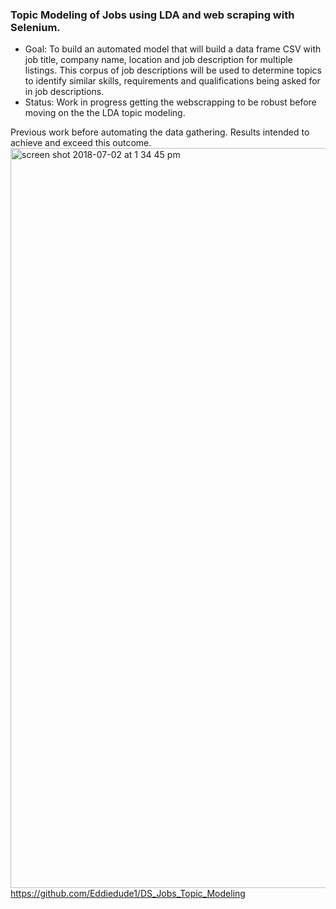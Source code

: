 ### Topic Modeling of Jobs using LDA and web scraping with Selenium. 
 - Goal: To build an automated model that will build a data frame CSV with job title, company name, location and job description for multiple listings.  This corpus of job descriptions will be used to determine topics to identify similar skills, requirements and qualifications being asked for in job descriptions. 
 - Status:  Work in progress getting the webscrapping to be robust before moving on the the LDA topic modeling.

Previous work before automating the data gathering.  Results intended to achieve and exceed this outcome.  
<img width="1184" alt="screen shot 2018-07-02 at 1 34 45 pm" src="https://user-images.githubusercontent.com/7989686/42180476-11bcdb00-7dfd-11e8-8c20-1e1885199812.png">  
https://github.com/Eddiedude1/DS_Jobs_Topic_Modeling
